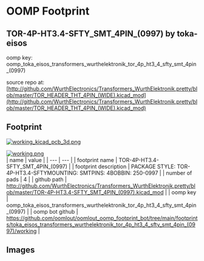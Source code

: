 # OOMP Footprint  
## TOR-4P-HT3.4-SFTY_SMT_4PIN_(0997)  by toka-eisos  
  
oomp key: oomp_toka_eisos_transformers_wurthelektronik_tor_4p_ht3_4_sfty_smt_4pin_(0997)  
  
source repo at: [http://github.com/WurthElectronics/Transformers_WurthElektronik.pretty/blob/master/TOR_HEADER_THT_4PIN_(WIDE).kicad_mod](http://github.com/WurthElectronics/Transformers_WurthElektronik.pretty/blob/master/TOR_HEADER_THT_4PIN_(WIDE).kicad_mod)  
## Footprint  
  
[![working_kicad_pcb_3d.png](working_kicad_pcb_3d_600.png)](working_kicad_pcb_3d.png)  
  
[![working.png](working_600.png)](working.png)  
| name | value | 
| --- | --- | 
| footprint name | TOR-4P-HT3.4-SFTY_SMT_4PIN_(0997) | 
| footprint description | PACKAGE STYLE: TOR-4P-HT3.4-SFTYMOUNTING: SMTPINS: 4BOBBIN: 250-0997 | 
| number of pads | 4 | 
| github path | http://github.com/WurthElectronics/Transformers_WurthElektronik.pretty/blob/master/TOR-4P-HT3.4-SFTY_SMT_4PIN_(0997).kicad_mod | 
| oomp key | oomp_toka_eisos_transformers_wurthelektronik_tor_4p_ht3_4_sfty_smt_4pin_(0997) | 
| oomp bot github | https://github.com/oomlout/oomlout_oomp_footprint_bot/tree/main/footprints/toka_eisos_transformers_wurthelektronik_tor_4p_ht3_4_sfty_smt_4pin_(0997)/working | 
## Images  
